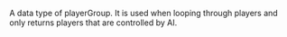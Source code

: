 A data type of playerGroup. It is used when looping through players and only returns players that are controlled by AI.
